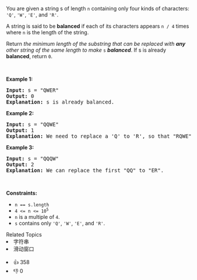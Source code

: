 <p>You are given a string s of length <code>n</code> containing only four kinds of characters: <code>'Q'</code>, <code>'W'</code>, <code>'E'</code>, and <code>'R'</code>.</p>

<p>A string is said to be <strong>balanced</strong><em> </em>if each of its characters appears <code>n / 4</code> times where <code>n</code> is the length of the string.</p>

<p>Return <em>the minimum length of the substring that can be replaced with <strong>any</strong> other string of the same length to make </em><code>s</code><em> <strong>balanced</strong></em>. If s is already <strong>balanced</strong>, return <code>0</code>.</p>

<p>&nbsp;</p> 
<p><strong class="example">Example 1:</strong></p>

<pre>
<strong>Input:</strong> s = "QWER"
<strong>Output:</strong> 0
<strong>Explanation:</strong> s is already balanced.
</pre>

<p><strong class="example">Example 2:</strong></p>

<pre>
<strong>Input:</strong> s = "QQWE"
<strong>Output:</strong> 1
<strong>Explanation:</strong> We need to replace a 'Q' to 'R', so that "RQWE" (or "QRWE") is balanced.
</pre>

<p><strong class="example">Example 3:</strong></p>

<pre>
<strong>Input:</strong> s = "QQQW"
<strong>Output:</strong> 2
<strong>Explanation:</strong> We can replace the first "QQ" to "ER". 
</pre>

<p>&nbsp;</p> 
<p><strong>Constraints:</strong></p>

<ul> 
 <li><code>n == s.length</code></li> 
 <li><code>4 &lt;= n &lt;= 10<sup>5</sup></code></li> 
 <li><code>n</code> is a multiple of <code>4</code>.</li> 
 <li><code>s</code> contains only <code>'Q'</code>, <code>'W'</code>, <code>'E'</code>, and <code>'R'</code>.</li> 
</ul>

<div><div>Related Topics</div><div><li>字符串</li><li>滑动窗口</li></div></div><br><div><li>👍 358</li><li>👎 0</li></div>